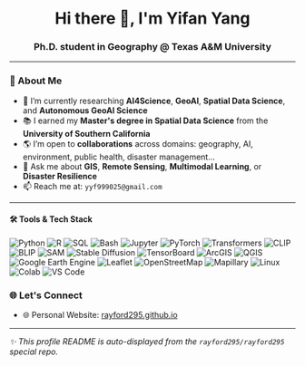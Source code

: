 <!-- GitHub Profile README for rayford295 -->

<h1 align="center">Hi there 👋, I'm Yifan Yang</h1>
<h3 align="center">Ph.D. student in Geography @ Texas A&M University</h3>

---

### 🌟 About Me

- 🔭 I’m currently researching **AI4Science**, **GeoAI**, **Spatial Data Science**, and **Autonomous GeoAI Science**
- 📚 I earned my **Master's degree in Spatial Data Science** from the **University of Southern California**
- 🌎 I’m open to **collaborations** across domains: geography, AI, environment, public health, disaster management...
- 💬 Ask me about **GIS**, **Remote Sensing**, **Multimodal Learning**, or **Disaster Resilience**
- 📫 Reach me at: `yyf999025@gmail.com`
---

#### 🛠️ Tools & Tech Stack
![Python](https://img.shields.io/badge/-Python-3776AB?style=flat-square&logo=python&logoColor=white)
![R](https://img.shields.io/badge/-R-276DC3?style=flat-square&logo=r&logoColor=white)
![SQL](https://img.shields.io/badge/-SQL-4479A1?style=flat-square&logo=postgresql&logoColor=white)
![Bash](https://img.shields.io/badge/-Bash-4EAA25?style=flat-square&logo=gnubash&logoColor=white)
![Jupyter](https://img.shields.io/badge/-Jupyter-F37626?style=flat-square&logo=jupyter&logoColor=white)
![PyTorch](https://img.shields.io/badge/-PyTorch-EE4C2C?style=flat-square&logo=pytorch&logoColor=white)
![Transformers](https://img.shields.io/badge/-Transformers-FFD43B?style=flat-square&logo=huggingface&logoColor=black)
![CLIP](https://img.shields.io/badge/-CLIP-000000?style=flat-square&logo=openai&logoColor=white)
![BLIP](https://img.shields.io/badge/-BLIP-9A67F1?style=flat-square&logo=openai&logoColor=white)
![SAM](https://img.shields.io/badge/-SAM-4A90E2?style=flat-square&logo=meta&logoColor=white)
![Stable Diffusion](https://img.shields.io/badge/-StableDiffusion-FF69B4?style=flat-square&logo=deepai&logoColor=white)
![TensorBoard](https://img.shields.io/badge/-TensorBoard-FFA500?style=flat-square&logo=tensorflow&logoColor=white)
![ArcGIS](https://img.shields.io/badge/-ArcGIS-4479A1?style=flat-square&logo=esri&logoColor=white)
![QGIS](https://img.shields.io/badge/-QGIS-589632?style=flat-square&logo=qgis&logoColor=white)
![Google Earth Engine](https://img.shields.io/badge/-GEE-34A853?style=flat-square&logo=googleearth&logoColor=white)
![Leaflet](https://img.shields.io/badge/-Leaflet-199900?style=flat-square&logo=leaflet&logoColor=white)
![OpenStreetMap](https://img.shields.io/badge/-OpenStreetMap-7EBC6F?style=flat-square&logo=openstreetmap&logoColor=white)
![Mapillary](https://img.shields.io/badge/-Mapillary-05C2D1?style=flat-square&logo=mapbox&logoColor=white)
![Linux](https://img.shields.io/badge/-Linux-FCC624?style=flat-square&logo=linux&logoColor=black)
![Colab](https://img.shields.io/badge/-Colab-F9AB00?style=flat-square&logo=googlecolab&logoColor=black)
![VS Code](https://img.shields.io/badge/-VSCode-007ACC?style=flat-square&logo=visualstudiocode&logoColor=white)


### 🌐 Let's Connect

- 🌐 Personal Website: [rayford295.github.io](https://rayford295.github.io/)

---

_✨ This profile README is auto-displayed from the `rayford295/rayford295` special repo._

